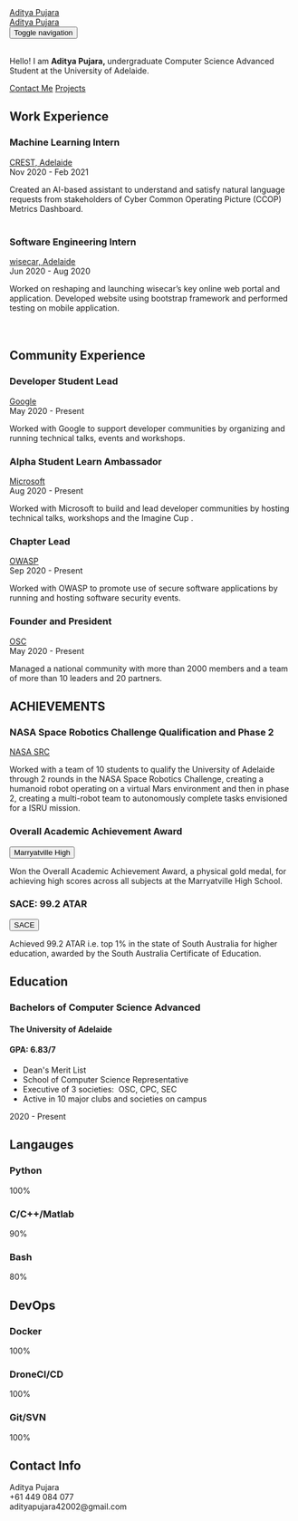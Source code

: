 <html>

<head>
    <meta charset="utf-8">
    <meta name="viewport" content="width=device-width, initial-scale=1.0, shrink-to-fit=no">
    <title>CV - Brand</title>
    <link rel="stylesheet" href="/assets/bootstrap/css/bootstrap.min.css">
    <link rel="stylesheet" href="https://fonts.googleapis.com/css?family=Lato:300,400,700">
    <link rel="stylesheet" href="/assets/fonts/ionicons.min.css">
    <link rel="stylesheet" href="/assets/css/styles.min.css">
    <link rel="stylesheet" href="https://cdnjs.cloudflare.com/ajax/libs/pikaday/1.6.1/css/pikaday.min.css">
</head>

<body>
    <nav class="navbar navbar-dark navbar-expand-lg fixed-top bg-white portfolio-navbar gradient">
        <div class="container"><a class="navbar-brand logo" href="/Index.html">Aditya Pujara</a>
            <!-- Start: Header Gradient -->
            <nav class="navbar navbar-dark navbar-expand-lg fixed-top portfolio-navbar gradient">
                <div class="container"><a class="navbar-brand logo" href="#">Aditya Pujara</a></div>
            </nav>
            <!-- End: Header Gradient -->
            <div class="btn-group" role="group"></div><button class="navbar-toggler" data-toggle="collapse"><span class="sr-only">Toggle navigation</span><span class="navbar-toggler-icon"></span></button></div>
    </nav>
    <main class="page cv-page">
        <section class="portfolio-block block-intro border-bottom">
            <div class="container">
                <div class="avatar" style="background-image:url(&quot;/assets/img/avatars/avatar.jpg&quot;);"></div>
                <div class="about-me">
                    <p><br>Hello! I am&nbsp;<strong>Aditya Pujara,&nbsp;</strong>undergraduate Computer Science Advanced Student at the University of Adelaide.<br></p><a class="btn btn-outline-primary" role="button" href="mailto:adityapujara42002@gmail.com">Contact Me</a>
                    <a
                        class="btn btn-outline-primary" role="button" href="https://github.com/AdityaPujara23">Projects</a>
                </div>
            </div>
        </section>
        <section class="portfolio-block cv">
            <div class="container">
                <div class="work-experience group">
                    <div class="heading">
                        <h2 class="text-center">Work Experience</h2>
                    </div>
                    <div class="item">
                        <div class="row">
                            <div class="col-md-6">
                                <h3>Machine Learning Intern</h3><a class="btn btn-primary btn-sm" role="button" href="https://ccop.crest-centre.net/#team">CREST, Adelaide</a></div>
                            <div class="col-md-6"><span class="period">Nov 2020 - Feb 2021</span></div>
                        </div>
                        <p class="text-muted">Created an AI-based assistant to understand and satisfy natural language requests from stakeholders of Cyber Common Operating Picture (CCOP) Metrics Dashboard.<br><br></p>
                    </div>
                    <div class="item">
                        <div class="row">
                            <div class="col-6">
                                <h3>Software Engineering Intern</h3><a class="btn btn-primary btn-sm" role="button" href="https://wisecar.com.au/our-team">wisecar, Adelaide<br></a></div>
                            <div class="col-md-6"><span class="period">Jun 2020 - Aug 2020</span></div>
                        </div>
                        <p class="text-muted">Worked on reshaping and launching wisecar’s key online web portal and application. Developed website using bootstrap framework and performed testing on mobile application.<br><br><br></p>
                    </div>
                </div>
                <div class="work-experience group">
                    <div class="heading">
                        <h2 class="text-center">Community Experience</h2>
                    </div>
                    <div class="item">
                        <div class="row">
                            <div class="col-md-6">
                                <h3>Developer Student Lead</h3><a class="btn btn-primary btn-sm" role="button" href="https://dsc.community.dev/the-university-of-adelaide/">Google<br></a></div>
                            <div class="col-md-6"><span class="period">May 2020 - Present</span></div>
                        </div>
                        <p class="text-muted">Worked with Google to support developer communities by organizing and running technical talks, events and workshops.<br></p>
                    </div>
                    <div class="item">
                        <div class="row">
                            <div class="col-6">
                                <h3>Alpha Student Learn Ambassador</h3><a class="btn btn-primary btn-sm" role="button" href="https://drive.google.com/file/d/1nEBJwJG3S99ub1YEZHKtoHlouQHA1x0u/view?usp=sharing">Microsoft<br></a></div>
                            <div class="col-md-6"><span class="period">Aug 2020 - Present</span></div>
                        </div>
                        <p class="text-muted">Worked with Microsoft to build and lead developer communities by hosting technical talks, workshops and the Imagine Cup .<br></p>
                    </div>
                    <div class="item">
                        <div class="row">
                            <div class="col-6">
                                <h3>Chapter Lead</h3><a class="btn btn-primary btn-sm" role="button" href="https://owasp.org/www-chapter-adelaide/">OWASP<br></a></div>
                            <div class="col-md-6"><span class="period">Sep 2020 - Present</span></div>
                        </div>
                        <p class="text-muted">Worked with OWASP to promote use of secure software applications by running and hosting software security events.<br></p>
                    </div>
                    <div class="item">
                        <div class="row">
                            <div class="col-6">
                                <h3>Founder and President</h3><a class="btn btn-primary btn-sm" role="button" href="https://www.oscuofa.me/">OSC<br></a></div>
                            <div class="col-md-6"><span class="period">May 2020 - Present</span></div>
                        </div>
                        <p class="text-muted">Managed a national community with more than 2000 members and a team of more than 10 leaders and 20 partners.<br></p>
                    </div>
                </div>
                <div class="work-experience group">
                    <div class="heading">
                        <h2 class="text-center">ACHIEVEMENTS</h2>
                    </div>
                    <div class="item"></div>
                    <div class="item">
                        <div class="row">
                            <div class="col-6">
                                <h3>NASA Space Robotics Challenge Qualification and Phase 2</h3><a class="btn btn-primary btn-sm" role="button" href="https://drive.google.com/file/d/1sK8CTD-jm-4jG_rHFyS10y5HVgCrialE/view?usp=sharing">NASA SRC<br></a></div>
                            <div
                                class="col-md-6"><span class="period"></span></div>
                    </div>
                    <p class="text-muted">Worked with a team of 10 students to qualify the University of Adelaide through 2 rounds in the NASA Space Robotics Challenge, creating a humanoid robot operating on a virtual Mars environment and then in phase 2, creating a multi-robot
                        team to autonomously complete tasks envisioned for a ISRU mission.</p>
                </div>
                <div class="item">
                    <div class="row">
                        <div class="col-6">
                            <h3>Overall Academic Achievement Award</h3><button class="btn btn-primary btn-sm" type="button">Marryatville High<br></button></div>
                        <div class="col-md-6"><span class="period"></span></div>
                    </div>
                    <p class="text-muted">Won the Overall Academic Achievement Award, a physical gold medal, for achieving high scores across all subjects at the Marryatville High School.</p>
                </div>
                <div class="item">
                    <div class="row">
                        <div class="col-6">
                            <h3>SACE:&nbsp;99.2 ATAR</h3><button class="btn btn-primary btn-sm" type="button">SACE<br></button></div>
                        <div class="col-md-6"><span class="period"></span></div>
                    </div>
                    <p class="text-muted">Achieved 99.2 ATAR i.e. top 1% in the state of South Australia for higher education, awarded by the South Australia Certificate of Education.</p>
                </div>
            </div>
            <div class="education group">
                <div class="heading">
                    <h2 class="text-center">Education</h2>
                </div>
                <div class="item">
                    <div class="row">
                        <div class="col-md-6">
                            <h3>Bachelors of Computer Science Advanced</h3>
                            <h4 class="organization">The University of Adelaide</h4>
                            <h4 class="organization">GPA: 6.83/7</h4>
                            <ul>
                                <li>Dean's Merit List</li>
                                <li>School of Computer Science Representative</li>
                                <li>Executive of 3 societies:&nbsp; OSC, CPC, SEC</li>
                                <li>Active in 10 major clubs and societies on campus</li>
                            </ul>
                        </div>
                        <div class="col-md-6"><span class="period">2020 - Present</span></div>
                    </div>
                    <p class="text-muted"></p>
                </div>
            </div>
            <div class="group">
                <div class="row">
                    <div class="col-md-6">
                        <div class="skills portfolio-info-card">
                            <h2>Langauges</h2>
                            <h3>Python</h3>
                            <div class="progress">
                                <div class="progress-bar" aria-valuenow="100" aria-valuemin="0" aria-valuemax="100" style="width: 100%;"><span class="sr-only">100%</span></div>
                            </div>
                            <h3>C/C++/Matlab</h3>
                            <div class="progress">
                                <div class="progress-bar" aria-valuenow="90" aria-valuemin="0" aria-valuemax="100" style="width: 90%;"><span class="sr-only">90%</span></div>
                            </div>
                            <h3>Bash</h3>
                            <div class="progress">
                                <div class="progress-bar" aria-valuenow="80" aria-valuemin="0" aria-valuemax="100" style="width: 80%;"><span class="sr-only">80%</span></div>
                            </div>
                            <h3></h3>
                            <h2>DevOps</h2>
                            <h3>Docker</h3>
                            <div class="progress">
                                <div class="progress-bar" aria-valuenow="100" aria-valuemin="0" aria-valuemax="100" style="width: 100%;"><span class="sr-only">100%</span></div>
                            </div>
                            <h3>DroneCI/CD</h3>
                            <div class="progress">
                                <div class="progress-bar" aria-valuenow="100" aria-valuemin="0" aria-valuemax="100" style="width: 100%;"><span class="sr-only">100%</span></div>
                            </div>
                            <h3>Git/SVN</h3>
                            <div class="progress">
                                <div class="progress-bar" aria-valuenow="100" aria-valuemin="0" aria-valuemax="100" style="width: 100%;"><span class="sr-only">100%</span></div>
                            </div>
                        </div>
                    </div>
                    <div class="col-md-6">
                        <div class="contact-info portfolio-info-card">
                            <h2>Contact Info</h2>
                            <div class="row">
                                <div class="col-1"><i class="icon ion-person icon"></i></div>
                                <div class="col-9"><span>Aditya Pujara</span></div>
                            </div>
                            <div class="row">
                                <div class="col-1"><i class="icon ion-ios-telephone icon"></i></div>
                                <div class="col-9"><span>+61 449 084 077</span></div>
                            </div>
                            <div class="row">
                                <div class="col-1"><i class="icon ion-at icon"></i></div>
                                <div class="col-9"><span>adityapujara42002@gmail.com</span></div>
                            </div>
                        </div>
                    </div>
                </div>
            </div>
            <div class="hobbies group">
                <div class="heading"></div>
            </div>
            </div>
        </section>
    </main>
    <footer class="page-footer">
        <div class="container">
            <div class="links"><a href="#"></a></div>
            <div class="social-icons"><a href="https://www.facebook.com/aditya.pujara.33/"><i class="icon ion-social-facebook"></i></a><a href="https://www.linkedin.com/in/aditya-pujara/"><i class="icon ion-social-linkedin-outline"></i></a><a href="https://github.com/AdityaPujara23"><i class="icon ion-social-github"></i></a></div>
        </div>
    </footer>
    <script src="/assets/js/jquery.min.js"></script>
    <script src="/assets/bootstrap/js/bootstrap.min.js"></script>
    <script src="https://cdnjs.cloudflare.com/ajax/libs/pikaday/1.6.1/pikaday.min.js"></script>
    <script src="/assets/js/script.min.js"></script>
</body>

</html>
